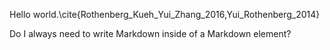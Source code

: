 Hello world.\cite{Rothenberg_Kueh_Yui_Zhang_2016,Yui_Rothenberg_2014}

Do I always need to write Markdown inside of a Markdown element?
